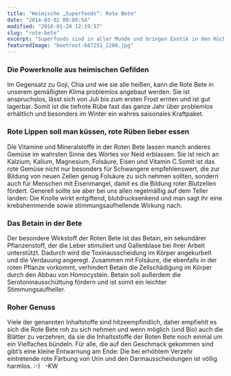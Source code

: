 ```yaml
---
title: "Heimische „Superfoods“: Rote Bete"
date: "2014-03-02 09:00:54"
modified: "2016-01-20 12:19:57"
slug: "rote-bete"
excerpt: "Superfoods sind in aller Munde und bringen Exotik in den Küchenschrank. Aber um Pflanzen zu finden, die auf nährstofftechnischer Ebene wahre Multitalente sind, muss man gar nicht so weit reisen, denn man findet sie auch in der Heimat. "
featuredImage: "beetroot-687251_1280.jpg"
---
```


### **Die Powerknolle aus heimischen Gefilden**

Im Gegensatz zu Goji, Chia und wie sie alle heißen, kann die Rote Bete in unserem gemäßigten Klima problemlos angebaut werden. Sie ist anspruchslos, lässt sich von Juli bis zum ersten Frost ernten und ist gut lagerbar. Somit ist die tiefrote Rübe fast das ganze Jahr über problemlos erhältlich und besonders im Winter ein wahres saisonales Kraftpaket.

### **Rote Lippen soll man küssen, rote Rüben lieber essen**

Die Vitamine und Mineralstoffe in der Roten Bete lassen manch anderes Gemüse im wahrsten Sinne des Wortes vor Neid erblassen. Sie ist reich an Kalzium, Kalium, Magnesium, Folsäure, Eisen und Vitamin C.Somit ist das rote Gemüse nicht nur besonders für Schwangere empfehlenswert, die zur Bildung von neuen Zellen genug Folsäure zu sich nehmen sollten, sondern auch für Menschen mit Eisenmangel, damit es die Bildung roter Blutzellen fördert. Generell sollte sie aber bei uns allen regelmäßig auf dem Teller landen: Die Knolle wirkt entgiftend, blutdrucksenkend und man sagt ihr eine krebshemmende sowie stimmungsaufhellende Wirkung nach.

### **Das Betain in der Bete**

Der besondere Wirkstoff der Roten Bete ist das Betain, ein sekundärer Pflanzenstoff, der die Leber stimuliert und Gallenblase bei ihrer Arbeit unterstützt. Dadurch wird die Toxinausscheidung im Körper angekurbelt und die Verdauung angeregt. Zusammen mit Folsäure, die ebenfalls in der roten Pflanze vorkommt, verhindert Betain die Zellschädigung im Körper durch den Abbau von Homocystein. Betain soll außerdem die Serotoninausschüttung fördern und ist somit ein leichter Stimmungsaufheller.

### **Roher Genuss**

Viele der genannten Inhaltstoffe sind hitzeempfindlich, daher empfiehlt es sich die Rote Bete roh zu sich nehmen und wenn möglich (und Bio) auch die Blätter zu verzehren, da sie die Inhaltsstoffe der Roten Bete noch einmal um ein Vielfaches bündeln. Für alle, die auf den Geschmack gekommen sind gibt’s eine kleine Entwarnung am Ende: Die bei erhöhtem Verzehr eintretende rote Färbung von Urin und den Darmausscheidungen ist völlig harmlos. :-)   -KW